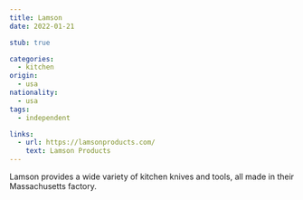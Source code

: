 ```yaml
---
title: Lamson
date: 2022-01-21

stub: true

categories:
  - kitchen
origin:
  - usa
nationality:
  - usa
tags:
  - independent

links:
  - url: https://lamsonproducts.com/
    text: Lamson Products
---
```


Lamson provides a wide variety of kitchen knives and tools, all made in their
Massachusetts factory.
